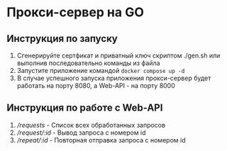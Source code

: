 # Прокси-сервер на GO
## Инструкция по запуску
1. Сгенерируйте сертфикат и приватный ключ скриптом ./gen.sh или выполнив последовательно команды из файла
2. Запустите приложение командой ```docker compose up -d```
3. В случае успешного запуска приложения прокси-сервер будет работать на порту 8080, а Web-API - на порту 8000

## Инструкция по работе с Web-API
1. */requests* - Список всех обработанных запросов
2. */request/:id* - Вывод запроса с номером id
3. */repeat/:id* - Повторная отправка запроса с номером id
